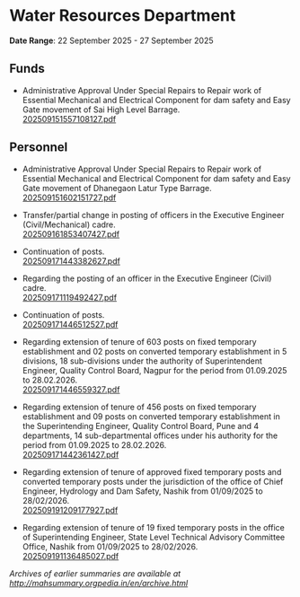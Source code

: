 # Water Resources Department

**Date Range**: 22 September 2025 - 27 September 2025


## Funds
- Administrative Approval Under Special Repairs to Repair work of Essential Mechanical and Electrical Component for dam safety and Easy Gate movement of Sai  High Level Barrage.\
  [202509151557108127.pdf](https://gr.maharashtra.gov.in/Site/Upload/Government%20Resolutions/English/202509151557108127.pdf)

## Personnel
- Administrative Approval Under Special Repairs to Repair work of Essential   Mechanical and Electrical Component for dam safety and Easy Gate movement of Dhanegaon Latur Type Barrage.\
  [202509151602151727.pdf](https://gr.maharashtra.gov.in/Site/Upload/Government%20Resolutions/English/202509151602151727.pdf)

- Transfer/partial change in posting of officers in the Executive Engineer (Civil/Mechanical) cadre.\
  [202509161853407427.pdf](https://gr.maharashtra.gov.in/Site/Upload/Government%20Resolutions/English/202509161853407427....pdf)

- Continuation of posts.\
  [202509171443382627.pdf](https://gr.maharashtra.gov.in/Site/Upload/Government%20Resolutions/English/202509171443382627.pdf)

- Regarding the posting of an officer in the Executive Engineer (Civil) cadre.\
  [202509171119492427.pdf](https://gr.maharashtra.gov.in/Site/Upload/Government%20Resolutions/English/202509171119492427.pdf)

- Continuation of posts.\
  [202509171446512527.pdf](https://gr.maharashtra.gov.in/Site/Upload/Government%20Resolutions/English/202509171446512527.pdf)

- Regarding extension of tenure of 603 posts on fixed temporary establishment and 02 posts on converted temporary establishment in 5 divisions, 18 sub-divisions under the authority of Superintendent Engineer, Quality Control Board, Nagpur for the period from 01.09.2025 to 28.02.2026.\
  [202509171446559327.pdf](https://gr.maharashtra.gov.in/Site/Upload/Government%20Resolutions/English/202509171446559327.pdf)

- Regarding extension of tenure of 456 posts on fixed temporary establishment and 09 posts on converted temporary establishment in the Superintending Engineer, Quality Control Board, Pune and 4 departments, 14 sub-departmental offices under his authority for the period from 01.09.2025 to 28.02.2026.\
  [202509171442361427.pdf](https://gr.maharashtra.gov.in/Site/Upload/Government%20Resolutions/English/202509171442361427.pdf)

- Regarding extension of tenure of approved fixed temporary posts and converted temporary posts under the jurisdiction of the office of Chief Engineer, Hydrology and Dam Safety, Nashik from 01/09/2025 to 28/02/2026.\
  [202509191209177927.pdf](https://gr.maharashtra.gov.in/Site/Upload/Government%20Resolutions/English/202509191209177927.pdf)

- Regarding extension of tenure of 19 fixed temporary posts in the office of Superintending Engineer, State Level Technical Advisory Committee Office, Nashik from 01/09/2025 to 28/02/2026.\
  [202509191136485027.pdf](https://gr.maharashtra.gov.in/Site/Upload/Government%20Resolutions/English/202509191136485027.pdf)


*Archives of earlier summaries are available at http://mahsummary.orgpedia.in/en/archive.html*